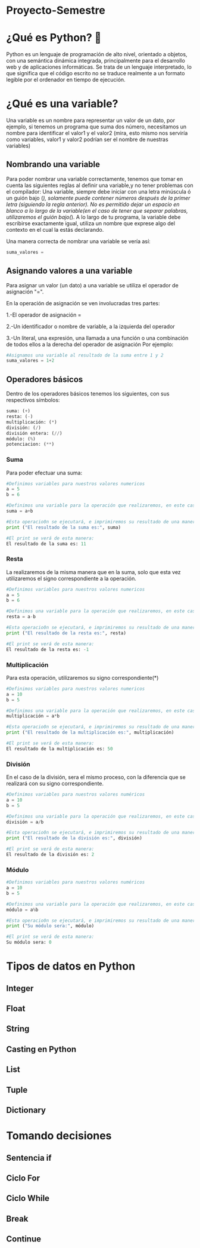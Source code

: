 # Proyecto-Semestre 
# ¿Qué es Python? 💫
Python es un lenguaje de programación de alto nivel, orientado a objetos, con una semántica dinámica integrada, principalmente para el desarrollo web y de aplicaciones informáticas. Se trata de un lenguaje interpretado, lo que significa que el código escrito no se traduce realmente a un formato legible por el ordenador en tiempo de ejecución.

# ¿Qué es una variable?
Una variable es un nombre para representar un valor de un dato, por ejemplo, si tenemos un programa que suma dos número, necesitamos un nombre para identificar el valor1 y el valor2 (mira, esto mismo nos serviría como variables, valor1 y valor2 podrían ser el nombre de nuestras variables)

## Nombrando una variable
Para poder nombrar una variable correctamente, tenemos que tomar en cuenta las siguientes reglas al definir una variable,y no tener problemas con el compilador:
Una variable, siempre debe iniciar con una letra minúscula ó un guión bajo (_), solamente puede contener números después de  la primer letra (siguiendo la regla anterior).
No es permitido dejar un espacio en blanco a lo largo de la variable(en el caso de tener que separar palabras, utilizaremos el guión bajo(_). A lo largo de tu programa, la variable debe escribirse exactamente igual, utiliza un nombre que exprese algo del contexto en el cual la estás declarando.

Una manera correcta de nombrar una variable se vería así:
```python
suma_valores =
```
## Asignando valores a una variable
Para asignar un valor (un dato) a una variable se utiliza el operador de asignación "=".

En la operación de asignación se ven involucradas tres partes:

1.-El operador de asignación =

2.-Un identificador o nombre de variable, a la izquierda del operador

3.-Un literal, una expresión, una llamada a una función o una combinación de todos ellos a la derecha del operador de asignación
Por ejemplo:
```python
#Asignamos una variable al resultado de la suma entre 1 y 2
suma_valores = 1+2
```
## Operadores básicos
Dentro de los operadores básicos tenemos los siguientes, con sus respectivos símbolos:
```python
suma: (+)
resta: (-)
multiplicación: (*)
división: (/)
división entera: (//)
módulo: (%)
potenciacion: (**)
```
### Suma
Para poder efectuar una suma:
```python
#Definimos variables para nuestros valores numericos 
a = 5
b = 6

#Definimos una variable para la operación que realizaremos, en este caso la suma:
suma = a+b

#Esta operacio0n se ejecutará, e imprimiremos su resultado de una manera presentable:
print ("El resultado de la suma es:", suma)

#El print se verá de esta manera:
El resultado de la suma es: 11
```
### Resta
La realizaremos de la misma manera que en la suma, solo que esta vez utilizaremos el signo correspondiente a la operación. 
```python
#Definimos variables para nuestros valores numericos 
a = 5
b = 6

#Definimos una variable para la operación que realizaremos, en este caso la suma:
resta = a-b

#Esta operacio0n se ejecutará, e imprimiremos su resultado de una manera presentable:
print ("El resultado de la resta es:", resta)

#El print se verá de esta manera:
El resultado de la resta es: -1
```
### Multiplicación
Para esta operación, utilizaremos su signo correspondiente(*)
```python
#Definimos variables para nuestros valores numericos 
a = 10
b = 5

#Definimos una variable para la operación que realizaremos, en este caso la suma:
multiplicación = a*b

#Esta operacio0n se ejecutará, e imprimiremos su resultado de una manera presentable:
print ("El resultado de la multiplicación es:", multiplicación)

#El print se verá de esta manera:
El resultado de la multiplicación es: 50
```
### División
En el caso de la división, sera el mismo proceso, con la diferencia que se realizará con su signo correspondiente.
```python
#Definimos variables para nuestros valores numéricos 
a = 10
b = 5

#Definimos una variable para la operación que realizaremos, en este caso la suma:
división = a/b

#Esta operacio0n se ejecutará, e imprimiremos su resultado de una manera presentable:
print ("El resultado de la división es:", división)

#El print se verá de esta manera:
El resultado de la división es: 2
```
### Módulo
```python
#Definimos variables para nuestros valores numéricos 
a = 10
b = 5

#Definimos una variable para la operación que realizaremos, en este caso la suma:
módulo = a%b

#Esta operacio0n se ejecutará, e imprimiremos su resultado de una manera presentable:
print ("Su módulo sera:", módulo)

#El print se verá de esta manera:
Su módulo sera: 0
```

# Tipos de datos en Python

## Integer

## Float

## String

## Casting en Python

## List

## Tuple

## Dictionary

# Tomando decisiones

## Sentencia if

## Ciclo For

## Ciclo While

## Break

## Continue
